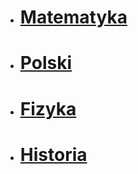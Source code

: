 * # [Matematyka](Lekcje/matematyka.md)
* # [Polski](Lekcje/polski.md)
* # [Fizyka](Lekcje/fizyka.md)
* # [Historia](Lekcje/historia.md)